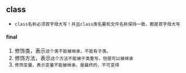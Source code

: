 ## class
* `class名称必须首字母大写！并且class类名要和文件名称保持一致，都是首字母大写`


#### final
1. 修饰类，表示`这个类不能被继承，不能有子类。`
2. 修饰方法，表示`这个方法不能被子类重写，但是可以被继承`
3. `修饰变量，表示变量不能被继承，是最终的，不可变得`








